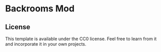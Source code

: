 # Backrooms Mod

## License

This template is available under the CC0 license. Feel free to learn from it and incorporate it in your own projects.

